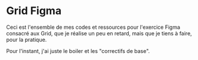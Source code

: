 # Grid Figma

Ceci est l'ensemble de mes codes et ressources pour l'exercice Figma consacré aux Grid, que je réalise un peu en retard, mais que je tiens à faire, pour la pratique.

Pour l'instant, j'ai juste le boiler et les "correctifs de base".